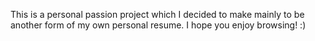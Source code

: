 This is a personal passion project which I decided to make mainly to be another form of my own personal resume. I hope you enjoy browsing! :)
